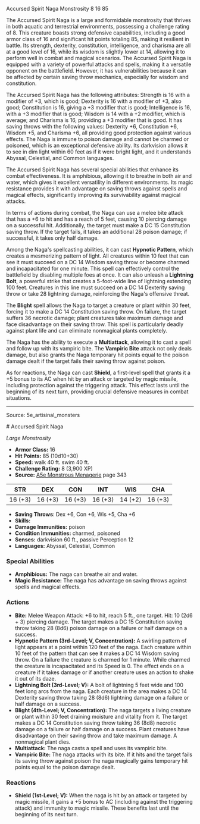 <MonsterName/>Accursed Spirit Naga</MonsterName>
<CreatureType/>Monstrosity</CreatureType>
<CR/>8</CR>
<AC/>16</AC>
<HP/>85</HP>
<summary>The Accursed Spirit Naga is a large and formidable monstrosity that thrives in both aquatic and terrestrial environments, possessing a challenge rating of 8. This creature boasts strong defensive capabilities, including a good armor class of 16 and significant hit points totaling 85, making it resilient in battle. Its strength, dexterity, constitution, intelligence, and charisma are all at a good level of 16, while its wisdom is slightly lower at 14, allowing it to perform well in combat and magical scenarios. The Accursed Spirit Naga is equipped with a variety of powerful attacks and spells, making it a versatile opponent on the battlefield. However, it has vulnerabilities because it can be affected by certain saving throw mechanics, especially for wisdom and constitution.</summary>

<detail>

The Accursed Spirit Naga has the following attributes: Strength is 16 with a modifier of +3, which is good; Dexterity is 16 with a modifier of +3, also good; Constitution is 16, giving a +3 modifier that is good; Intelligence is 16, with a +3 modifier that is good; Wisdom is 14 with a +2 modifier, which is average; and Charisma is 16, providing a +3 modifier that is good. It has saving throws with the following values: Dexterity +6, Constitution +6, Wisdom +5, and Charisma +6, all providing good protection against various effects. The Naga is immune to poison damage and cannot be charmed or poisoned, which is an exceptional defensive ability. Its darkvision allows it to see in dim light within 60 feet as if it were bright light, and it understands Abyssal, Celestial, and Common languages.

The Accursed Spirit Naga has several special abilities that enhance its combat effectiveness. It is amphibious, allowing it to breathe in both air and water, which gives it excellent versatility in different environments. Its magic resistance provides it with advantage on saving throws against spells and magical effects, significantly improving its survivability against magical attacks.

In terms of actions during combat, the Naga can use a melee bite attack that has a +6 to hit and has a reach of 5 feet, causing 10 piercing damage on a successful hit. Additionally, the target must make a DC 15 Constitution saving throw. If the target fails, it takes an additional 28 poison damage; if successful, it takes only half damage. 

Among the Naga's spellcasting abilities, it can cast **Hypnotic Pattern**, which creates a mesmerizing pattern of light. All creatures within 10 feet that can see it must succeed on a DC 14 Wisdom saving throw or become charmed and incapacitated for one minute. This spell can effectively control the battlefield by disabling multiple foes at once. It can also unleash a **Lightning Bolt**, a powerful strike that creates a 5-foot-wide line of lightning extending 100 feet. Creatures in this line must succeed on a DC 14 Dexterity saving throw or take 28 lightning damage, reinforcing the Naga's offensive threat. 

The **Blight** spell allows the Naga to target a creature or plant within 30 feet, forcing it to make a DC 14 Constitution saving throw. On failure, the target suffers 36 necrotic damage; plant creatures take maximum damage and face disadvantage on their saving throw. This spell is particularly deadly against plant life and can eliminate nonmagical plants completely.

The Naga has the ability to execute a **Multiattack**, allowing it to cast a spell and follow up with its vampiric bite. The **Vampiric Bite** attack not only deals damage, but also grants the Naga temporary hit points equal to the poison damage dealt if the target fails their saving throw against poison.

As for reactions, the Naga can cast **Shield**, a first-level spell that grants it a +5 bonus to its AC when hit by an attack or targeted by magic missile, including protection against the triggering attack. This effect lasts until the beginning of its next turn, providing crucial defensive measures in combat situations.</detail>



---

Source: 5e_artisinal_monsters

<statblock>
# Accursed Spirit Naga

*Large* *Monstrosity*

- **Armor Class:** 16
- **Hit Points:** 85 (10d10+30)
- **Speed:** walk 40 ft. swim 40 ft.
- **Challenge Rating:** 8 (3,900 XP)
- **Source:** [A5e Monstrous Menagerie](https://enpublishingrpg.com/products/level-up-monstrous-menagerie-a5e) page 343

| STR | DEX | CON | INT | WIS | CHA |
| --- | --- | --- | --- | --- | --- |
| 16 (+3) | 16 (+3) | 16 (+3) | 16 (+3) | 14 (+2) | 16 (+3) |

- **Saving Throws**: Dex +6, Con +6, Wis +5, Cha +6
- **Skills:** 
- **Damage Immunities:** poison
- **Condition Immunities:** charmed, poisoned
- **Senses:** darkvision 60 ft., passive Perception 12
- **Languages:** Abyssal, Celestial, Common

### Special Abilities

- **Amphibious:** The naga can breathe air and water.
- **Magic Resistance:** The naga has advantage on saving throws against spells and magical effects.

### Actions

- **Bite:** Melee Weapon Attack: +6 to hit, reach 5 ft., one target. Hit: 10 (2d6 + 3) piercing damage. The target makes a DC 15 Constitution saving throw  taking 28 (8d6) poison damage on a failure or half damage on a success.
- **Hypnotic Pattern (3rd-Level; V, Concentration):** A swirling pattern of light appears at a point within 120 feet of the naga. Each creature within 10 feet of the pattern that can see it makes a DC 14 Wisdom saving throw. On a failure  the creature is charmed for 1 minute. While charmed  the creature is incapacitated and its Speed is 0. The effect ends on a creature if it takes damage or if another creature uses an action to shake it out of its daze.
- **Lightning Bolt (3rd-Level; V):** A bolt of lightning 5 feet wide and 100 feet long arcs from the naga. Each creature in the area makes a DC 14 Dexterity saving throw  taking 28 (8d6) lightning damage on a failure or half damage on a success.
- **Blight (4th-Level; V, Concentration):** The naga targets a living creature or plant within 30 feet  draining moisture and vitality from it. The target makes a DC 14 Constitution saving throw  taking 36 (8d8) necrotic damage on a failure or half damage on a success. Plant creatures have disadvantage on their saving throw and take maximum damage. A nonmagical plant dies.
- **Multiattack:** The naga casts a spell and uses its vampiric bite.
- **Vampiric Bite:** The naga attacks with its bite. If it hits and the target fails its saving throw against poison  the naga magically gains temporary hit points equal to the poison damage dealt.

### Reactions

- **Shield (1st-Level; V):** When the naga is hit by an attack or targeted by magic missile, it gains a +5 bonus to AC (including against the triggering attack) and immunity to magic missile. These benefits last until the beginning of its next turn.


</statblock>


